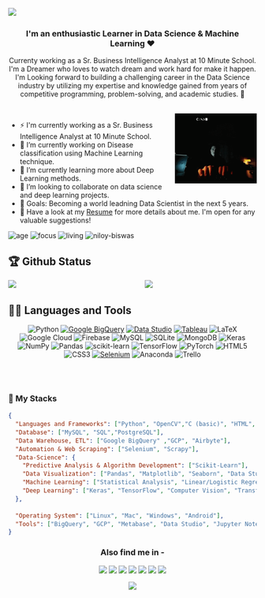 ![](Media/CoverName.gif)

<h3 align="center">I'm an enthusiastic Learner in Data Science & Machine Learning ❤</h3>  

<p align="center"> Currenty working as a Sr. Business Intelligence Analyst at 10 Minute School. I'm a Dreamer who loves to watch dream and work hard for make it happen. I'm Looking forward to building a challenging career in the Data Science industry by utilizing my expertise and knowledge gained from years of competitive programming, problem-solving, and academic studies. 🚀 </p>

</br>

<img width="33%" align="right" alt="Github Image" src="Media/Sideimage2.gif" />

- ⚡ I'm currently working as a Sr. Business Intelligence Analyst at 10 Minute School.
- 🔭 I’m currently working on Disease classification using Machine Learning technique.
- 🌱 I’m currently learning more about Deep Learning methods.
- 👯 I’m looking to collaborate on data science and deep learning projects.
- 🥅 Goals: Becoming a world leadning Data Scientist in the next 5 years.
- 📝 Have a look at my [Resume](https://drive.google.com/file/d/1dUMLbH9io0RV3ZZx-NpDD4ltXGqMrhr5/view?usp=sharing) for more details about me. I'm open for any valuable suggestions!

![age](https://img.shields.io/badge/age-25-blueviolet)
![focus](https://img.shields.io/badge/focus-DataScience-critical)
![living](https://img.shields.io/badge/living-Dhaka-3c9)
<img src = "https://komarev.com/ghpvc/?username=niloy-biswas" alt="niloy-biswas"/>


## 🏆 Github Status

<img  src="https://github-readme-stats.vercel.app/api?username=niloy-biswas&show_icons=true&hide_border=true&theme=tokyonight&show_icons=true&include_all_commits=true" width="45%" align="right" >
<img  src="https://github-readme-streak-stats.herokuapp.com/?user=niloy-biswas&theme=tokyonight&hide_border=true" width="45%" >
<!-- <img  src= "https://github-readme-stats.vercel.app/api/top-langs/?username=niloy-biswas&theme=tokyonight&langs_count=5&hide_border=true" > -->



## 👨‍💻 Languages and Tools

<div align="center">
  
![Python](https://img.shields.io/badge/python-3670A0?style=for-the-badge&logo=python&logoColor=ffdd54) 
[![Google BigQuery](https://img.shields.io/badge/Google%20BigQuery-%232176F3.svg?style=for-the-badge&logo=google-cloud&logoColor=white)](https://cloud.google.com/bigquery)
[![Data Studio](https://img.shields.io/badge/Google%20Data%20Studio-%233366FF.svg?style=for-the-badge&logo=datastudio&logoColor=white)](https://datastudio.google.com/)
[![Tableau](https://img.shields.io/badge/Tableau-%23E97627.svg?style=for-the-badge&logo=tableau&logoColor=white)](https://www.tableau.com/)
![LaTeX](https://img.shields.io/badge/latex-%23008080.svg?style=for-the-badge&logo=latex&logoColor=white) 
![Google Cloud](https://img.shields.io/badge/Google%20Cloud-%234285F4.svg?style=for-the-badge&logo=google-cloud&logoColor=white) 
![Firebase](https://img.shields.io/badge/firebase-%23039BE5.svg?style=for-the-badge&logo=firebase) 
![MySQL](https://img.shields.io/badge/mysql-%2300f.svg?style=for-the-badge&logo=mysql&logoColor=white) 
![SQLite](https://img.shields.io/badge/sqlite-%2307405e.svg?style=for-the-badge&logo=sqlite&logoColor=white) 
![MongoDB](https://img.shields.io/badge/MongoDB-%234ea94b.svg?style=for-the-badge&logo=mongodb&logoColor=white) 
![Keras](https://img.shields.io/badge/Keras-%23D00000.svg?style=for-the-badge&logo=Keras&logoColor=white) 
![NumPy](https://img.shields.io/badge/numpy-%23013243.svg?style=for-the-badge&logo=numpy&logoColor=white) 
![Pandas](https://img.shields.io/badge/pandas-%23150458.svg?style=for-the-badge&logo=pandas&logoColor=white) 
![scikit-learn](https://img.shields.io/badge/scikit--learn-%23F7931E.svg?style=for-the-badge&logo=scikit-learn&logoColor=white) 
![TensorFlow](https://img.shields.io/badge/TensorFlow-%23FF6F00.svg?style=for-the-badge&logo=TensorFlow&logoColor=white) 
![PyTorch](https://img.shields.io/badge/PyTorch-%23EE4C2C.svg?style=for-the-badge&logo=PyTorch&logoColor=white) 
![HTML5](https://img.shields.io/badge/html5-%23E34F26.svg?style=for-the-badge&logo=html5&logoColor=white) 
![CSS3](https://img.shields.io/badge/css3-%231572B6.svg?style=for-the-badge&logo=css3&logoColor=white) 
[![Selenium](https://img.shields.io/badge/Selenium-%2343B02A.svg?style=for-the-badge&logo=selenium&logoColor=white)](https://www.selenium.dev/)
![Anaconda](https://img.shields.io/badge/Anaconda-%2344A833.svg?style=for-the-badge&logo=anaconda&logoColor=white) 
![Trello](https://img.shields.io/badge/Trello-%23026AA7.svg?style=for-the-badge&logo=Trello&logoColor=white)

</div>
<br /> <br />
  
### 💬 My Stacks

```json
{
  "Languages and Frameworks": ["Python", "OpenCV","C (basic)", "HTML", "CSS", "Bootstrap"],
  "Database": ["MySQL", "SQL","PostgreSQL"],
  "Data Warehouse, ETL": ["Google BigQuery" ,"GCP", "Airbyte"],
  "Automation & Web Scraping": ["Selenium", "Scrapy"],
  "Data-Science": {
    "Predictive Analysis & Algorithm Development": ["Scikit-Learn"],
    "Data Visualization": ["Pandas", "Matplotlib", "Seaborn", "Data Studio", "Tableau"],
    "Machine Learning": ["Statistical Analysis", "Linear/Logistic Regression","Clustering"],
    "Deep Learning": ["Keras", "TensorFlow", "Computer Vision", "Transfer Learning"],
  },

  "Operating System": ["Linux", "Mac", "Windows", "Android"],
  "Tools": ["BigQuery", "GCP", "Metabase", "Data Studio", "Jupyter Notebook","PyCharm","Visual Code"] 
}
```

<div align="center">

### Also find me in - 


[<img src="https://img.shields.io/badge/linkedin-%230077B5.svg?&style=for-the-badge&logo=linkedin&logoColor=white" />](https://https://www.linkedin.com/in/niloy--biswas/) 
[<img src = "https://img.shields.io/badge/facebook-%230077B5.svg?&style=for-the-badge&logo">](https://www.facebook.com/Niloy.swe/) 
[<img src = "https://img.shields.io/badge/Researchgate-%230077B5.svg?&style=for-the-badge&logo">](https://www.researchgate.net/profile/Niloy_Biswas4)
[<img src="https://img.shields.io/badge/Gmail-D14836?style=for-the-badge&logo=gmail&logoColor=white">](https://mail.google.com/mail/?view=cm&fs=1&to=niloy.swe@gmail.com)
[<img src = "https://img.shields.io/badge/kaggle-%230077B5.svg?&style=for-the-badge&logo">](https://www.kaggle.com/niloyswe) 
[<img src = "https://img.shields.io/badge/HackerRank-%230077B5.svg?&style=for-the-badge&logo">](https://www.hackerrank.com/NiloyBiswas) 
[<img src = "https://img.shields.io/badge/Leetcode-%230077B5.svg?&style=for-the-badge&logo">](https://leetcode.com/niloybiswas/) 
 
  
<div/>


![](https://raw.githubusercontent.com/halfrost/halfrost/master/icons/header_.png)
